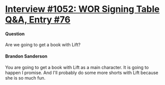 # [Interview #1052: WOR Signing Table Q&A, Entry #76](https://www.theoryland.com/intvmain.php?i=1052#76)

#### Question

Are we going to get a book with Lift?

#### Brandon Sanderson

You are going to get a book with Lift as a main character. It is going to happen I promise. And I'll probably do some more shorts with Lift because she is so much fun.

